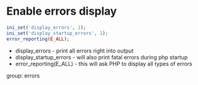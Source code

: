 # Enable errors display

```php
ini_set('display_errors', 1);
ini_set('display_startup_errors', 1);
error_reporting(E_ALL);
```

- display_errors - print all errors right into output
- display_startup_errors - will also print fatal errors during php startup
- error_reporting(E_ALL) - this will ask PHP to display all types of errors

group: errors
